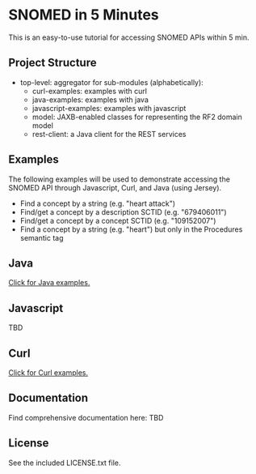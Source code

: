 SNOMED in 5 Minutes
===================

This is an easy-to-use tutorial for accessing SNOMED APIs within 5 min.

Project Structure
-----------------

* top-level: aggregator for sub-modules (alphabetically):
  * curl-examples: examples with curl
  * java-examples: examples with java
  * javascript-examples: examples with javascript
  * model: JAXB-enabled classes for representing the RF2 domain model
  * rest-client: a Java client for the REST services

Examples
--------
The following examples will be used to demonstrate accessing the SNOMED API
through Javascript, Curl, and Java (using Jersey).

* Find a concept by a string (e.g. "heart attack")
* Find/get a concept by a description SCTID (e.g. "679406011")
* Find/get a concept by a concept SCTID (e.g. "109152007")
* Find a concept by a string (e.g. "heart") but only in the Procedures semantic tag

Java
----
[Click for Java examples.](../master/java-examples/java-examples.md "Java Examples")



Javascript
----------
TBD

Curl
----
[Click for Curl examples.](../master/curl-examples/curl-examples.md "Curl Examples")

Documentation
-------------
Find comprehensive documentation here: TBD

License
-------
See the included LICENSE.txt file.




  